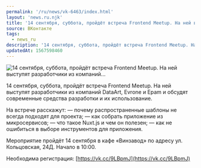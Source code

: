 ```yaml
---
permalink: '/ru/news/vk-6463/index.html'
layout: 'news.ru.njk'
title: '14 сентября, суббота, пройдёт встреча Frontеnd Meetup. На ней выступят разработчики из компаний'
source: ВКонтакте
tags:
  - news_ru
description: '14 сентября, суббота, пройдёт встреча Frontеnd Meetup. На ней выступят разработчики из компаний…'
updatedAt: 1567598460
---
```

![14 сентября, суббота, пройдёт встреча Frontеnd Meetup. На ней выступят разработчики из компаний…](https://sun9-18.userapi.com/impf/c854028/v854028868/e2625/EI_mZGYXxf0.jpg?size=1280x877&quality=96&sign=412b36b745206775ba694882eacd756a&c_uniq_tag=J8HsqHeQbjgx_malkBKji-hifpyqHGiCy_XEoBye2Pk&type=album)

14 сентября, суббота, пройдёт встреча Frontеnd Meetup. На ней выступят разработчики из компаний DataArt, Evrone и Epam и обсудят современные средства разработки и их использование.

На встрече расскажут:
— почему распространенные шаблоны не всегда подходят для проекта;
— как собрать приложение из микросервисов;
— что такое Nuxt.js и чем он полезен;
— как не ошибиться в выборе инструментов для приложения.

Мероприятие пройдёт 14 сентября в кафе «Винзавод» по адресу ул. Кольцовская, 24Д. Начало в 10:00.

Необходима регистрация: [https://vk.cc/9LBpmJ](https://vk.cc/9LBpmJ)
